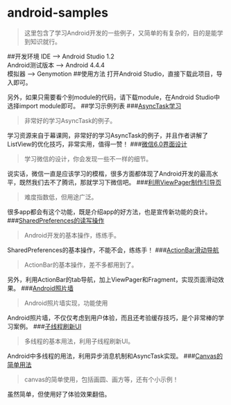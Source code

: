 # android-samples
>这里包含了学习Android开发的一些例子，又简单的有复杂的，目的是能学到知识就行。

##开发环境
IDE --> Android Studio 1.2  
Android测试版本 --> Android 4.4.4  
模拟器 --> Genymotion
##使用方法
打开Android Studio，直接下载此项目，导入即可。  

另外，如果只需要看个别module的代码，请下载module，在Android Studio中选择import module即可。
##学习示例列表
###[AsyncTask学习](https://github.com/castial/android-samples/tree/master/async_sample)
>非常好的学习AsyncTask的例子。

学习资源来自于幕课网，非常好的学习AsyncTask的例子，并且作者讲解了ListView的优化技巧，非常实用，值得一赞！
###[微信6.0界面设计](https://github.com/castial/android-samples/tree/master/wechat)
>学习微信的设计，你会发现一些不一样的细节。

说实话，微信一直是应该学习的模楷，很多方面都体现了Android开发的最高水平，既然我们去不了腾讯，那就学习下微信吧。
###[利用ViewPager制作引导页](https://github.com/castial/android-samples/tree/master/viewpager)
>难度指数低，但用途广泛。

很多app都会有这个功能，既是介绍app的好方法，也是宣传新功能的良计。
###[SharedPreferences的读写操作](https://github.com/castial/android-samples/tree/master/sharedpreferences)
>Android开发的基本操作，练练手。

SharedPreferences的基本操作，不能不会，练练手！
###[ActionBar滑动导航](https://github.com/castial/android-samples/tree/master/swipetabs)
>ActionBar的基本操作，差不多都用到了。

另外，利用ActionBar的tab导航，加上ViewPager和Fragment，实现页面滑动效果。
###[Android照片墙](https://github.com/castial/android-samples/tree/master/gallery)
>Android照片墙实现，功能使用

Android照片墙，不仅仅考虑到用户体验，而且还考验缓存技巧，是个非常棒的学习案例。
###[子线程刷新UI](https://github.com/castial/android-samples/tree/master/refreshui)
>多线程的基本用法，利用子线程刷新UI。

Android中多线程的用法，利用异步消息机制和AsyncTask实现。
###[Canvas的简单用法](https://github.com/castial/android-samples/tree/master/canvas)
>canvas的简单使用，包括画圆、画方等，还有个小示例！

虽然简单，但使用好了体验效果翻倍。